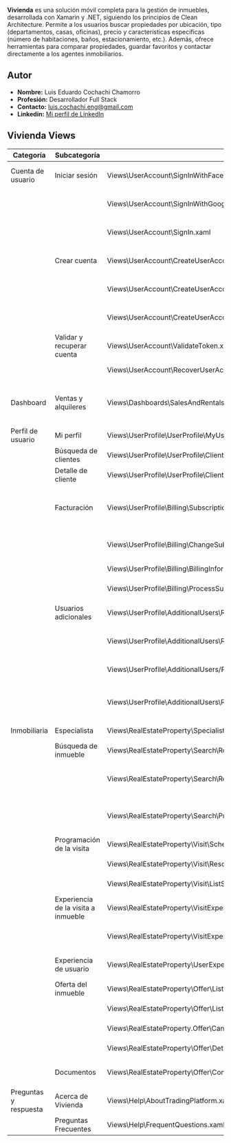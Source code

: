 <b>Vivienda</b> es una solución móvil completa para la gestión de inmuebles, desarrollada con Xamarin y .NET, siguiendo los principios de Clean Architecture. Permite a los usuarios buscar propiedades por ubicación, tipo (departamentos, casas, oficinas), precio y características específicas (número de habitaciones, baños, estacionamiento, etc.). Además, ofrece herramientas para comparar propiedades, guardar favoritos y contactar directamente a los agentes inmobiliarios.

## Autor

* **Nombre:** Luis Eduardo Cochachi Chamorro
* **Profesión:** Desarrollador Full Stack
* **Contacto:** luis.cochachi.eng@gmail.com
* **Linkedin:** [Mi perfil de LinkedIn](https://www.linkedin.com/in/luis-eduardo-cochachi-chamorro-659755b2/)

## Vivienda Views

| Categoría | Subcategoría | Pantalla | Descripción |
|---|---|---|---|
| Cuenta de usuario | Iniciar sesión | Views\UserAccount\SignInWithFacebookAccount.xaml | Iniciar sesión con cuenta de Facebook |
|  |  | Views\UserAccount\SignInWithGoogleAccount.xaml | Iniciar sesión con cuenta de Google |
|  |  | Views\UserAccount\SignIn.xaml | Iniciar sesión con DNI y contraseña |
|  | Crear cuenta | Views\UserAccount\CreateUserAccountVivienda.xaml | Crear cuenta usuario Vivienda |
|  |  | Views\UserAccount\CreateUserAccountAgent.xaml | Crear cuenta usuario Agente |
|  |  | Views\UserAccount\CreateUserAccountBroker.xaml | Crear cuenta usuario Broker |
|  | Validar y recuperar cuenta | Views\UserAccount\ValidateToken.xaml | Validar Token |
|  |  | Views\UserAccount\RecoverUserAccount.xaml | Recuperar cuenta |
| Dashboard | Ventas y alquileres | Views\Dashboards\SalesAndRentalsOnGoals.xaml | Ventas y alquileres sobre las metas ingresadas |
| Perfil de usuario | Mi perfil | Views\UserProfile\UserProfile\MyUserProfile.xaml | Mi perfil |
|  | Búsqueda de clientes | Views\UserProfile\UserProfile\ClientSearch.xaml | Búsqueda de clientes |
|  | Detalle de cliente | Views\UserProfile\UserProfile\ClientDetail.xaml | Detalle de cliente |
|  | Facturación | Views\UserProfile\Billing\SubscriptionPlansVivienda.xaml | Planes Vivienda (Oro, Plata, Bronce, Trial) |
|  |  | Views\UserProfile\Billing\ChangeSubscriptionPlans.xaml | Cambiar de plan Vivienda |
|  |  | Views\UserProfile\Billing\BillingInformation.xaml | Datos de facturación |
|  |  | Views\UserProfile\Billing\ProcessSubscriptionPayment.xaml | Procesar pago |
|  | Usuarios adicionales | Views\UserProfile\AdditionalUsers\RegisterRealEstateAgent.xaml | Registrar agente inmobiliario |
|  |  | Views\UserProfile\AdditionalUsers\ReadEstateAgentSearch.xaml | Búsqueda de agente inmobiliario |
|  |  | Views\UserProfile\AdditionalUsers/RealEstateAgentDetail.xaml | Detalle de agente inmobiliario |
|  |  | Views\UserProfile\AdditionalUsers\RateAndReviewRealEstateAgent.xaml | Calificar y comentar agente inmobiliario |
| Inmobiliaria | Especialista | Views\RealEstateProperty\Specialist\SpecialistProfile.xaml | Perfil de especialista |
|  | Búsqueda de inmueble | Views\RealEstateProperty\Search\RealEstateListingSearch.xaml | Búsqueda de inmueble |
|  |  | Views\RealEstateProperty\Search\RealEstateListingSearchByLocationMap.xaml | Búsqueda de inmueble por localización en mapa |
|  |  | Views\RealEstateProperty\Search\PropertyDetail.xaml | Detalle de inmueble y inmuebles similares |
|  | Programación de la visita | Views\RealEstateProperty\Visit\SchedulePropertyVisit.xaml | Programar la visita |
|  |  | Views\RealEstateProperty\Visit\RescheduleVisitProperty.xaml | Reprogramar la visita |
|  |  | Views\RealEstateProperty\Visit\ListScheduledPropertyVisits.xaml | Visitas programadas |
|  | Experiencia de la visita a inmueble | Views\RealEstateProperty\VisitExperience\RateAndCommentVisitedProperty.xaml | Calificar y comentar inmueble |
|  |  | Views\RealEstateProperty\VisitExperience\ViewCommentsRecentVisitsProperty.xaml | Comentarios de visitas recientes |
|  | Experiencia de usuario | Views\RealEstateProperty\UserExperience\RateAndCommentPlatformClient.xaml | Calificar y comentar Plataforma |
|  | Oferta del inmueble | Views\RealEstateProperty\Offer\ListPropertiesReserved.xaml | Inmuebles reservados |
|  |  | Views\RealEstateProperty\Offer\ListPropertiesRequested.xaml | Inmuebles solicitados |
|  |  | Views\RealEstateProperty.Offer\CancelPurchaseOffer.xaml | Cancelar oferta |
|  |  | Views\RealEstateProperty\Offer\DetailPropertyOffered.xaml | Detalle de inmueble |
|  | Documentos | Views\RealEstateProperty\Offer\ContractViewer.xaml | Visor contrato de compra |
| Preguntas y respuesta | Acerca de Vivienda | Views\Help\AboutTradingPlatform.xaml | Acerca de Vivienda |
|  | Preguntas Frecuentes | Views\Help\FrequentQuestions.xaml | Preguntas Frecuentes |
